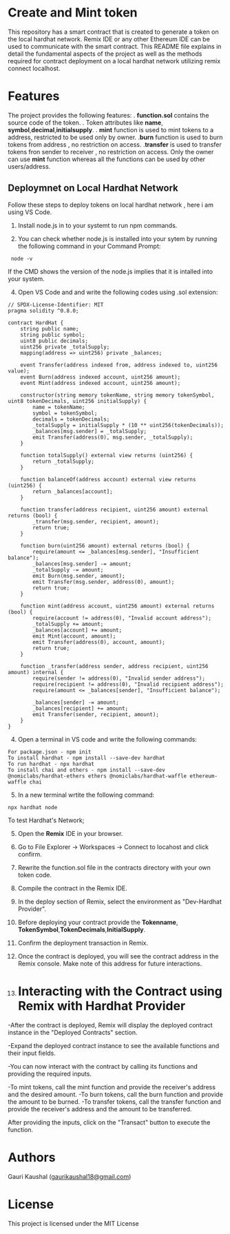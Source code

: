 # Create and Mint token

This repository has a smart contract that is created to generate a token on the local hardhat network. Remix IDE or any other Ethereum IDE can be used to communicate with the smart contract.
This README file explains in detail the fundamental aspects of the project as well as the methods required for contract deployment on a local hardhat network utilizing remix connect localhost.

# Features
The project provides the following features:
. **function.sol** contains the source code of the token.
. Token attributes like **name**, **symbol**,**decimal**,**initialsupply**.
. **mint** function is used to mint tokens to a address, restricted to be used only by owner.
.**burn** function is used to burn tokens from address , no restriction on access.
.**transfer** is used to transfer tokens fron sender to receiver , no restriction on access.
Only the owner can use **mint** function whereas all the functions can be used by other users/address.

## Deploymnet on Local Hardhat Network


Follow these steps to deploy tokens on local hardhat network , here i am using VS Code.

1. Install node.js in to your systemt to run npm commands.
  
2. You can check whether node.js is installed into your sytem by running the following command in your Command Prompt:
```
 node -v
```
If the CMD shows the version of the node.js implies that it is intalled into your system.

4. Open VS Code and and write the following codes using .sol extension:
```
// SPDX-License-Identifier: MIT
pragma solidity ^0.8.0;

contract HardHat {
    string public name;
    string public symbol;
    uint8 public decimals;
    uint256 private _totalSupply;
    mapping(address => uint256) private _balances;
    
    event Transfer(address indexed from, address indexed to, uint256 value);
    event Burn(address indexed account, uint256 amount);
    event Mint(address indexed account, uint256 amount);

    constructor(string memory tokenName, string memory tokenSymbol, uint8 tokenDecimals, uint256 initialSupply) {
        name = tokenName;
        symbol = tokenSymbol;
        decimals = tokenDecimals;
        _totalSupply = initialSupply * (10 ** uint256(tokenDecimals));
        _balances[msg.sender] = _totalSupply;
        emit Transfer(address(0), msg.sender, _totalSupply);
    }

    function totalSupply() external view returns (uint256) {
        return _totalSupply;
    }

    function balanceOf(address account) external view returns (uint256) {
        return _balances[account];
    }

    function transfer(address recipient, uint256 amount) external returns (bool) {
        _transfer(msg.sender, recipient, amount);
        return true;
    }

    function burn(uint256 amount) external returns (bool) {
        require(amount <= _balances[msg.sender], "Insufficient balance");
        _balances[msg.sender] -= amount;
        _totalSupply -= amount;
        emit Burn(msg.sender, amount);
        emit Transfer(msg.sender, address(0), amount);
        return true;
    }

    function mint(address account, uint256 amount) external returns (bool) {
        require(account != address(0), "Invalid account address");
        _totalSupply += amount;
        _balances[account] += amount;
        emit Mint(account, amount);
        emit Transfer(address(0), account, amount);
        return true;
    }

    function _transfer(address sender, address recipient, uint256 amount) internal {
        require(sender != address(0), "Invalid sender address");
        require(recipient != address(0), "Invalid recipient address");
        require(amount <= _balances[sender], "Insufficient balance");

        _balances[sender] -= amount;
        _balances[recipient] += amount;
        emit Transfer(sender, recipient, amount);
    }
}
```
4. Open a terminal in VS code and write the following commands:
```
For package.json - npm init
To install hardhat - npm install --save-dev hardhat
To run hardhat - npx hardhat
To install chai and others - npm install --save-dev @nomiclabs/hardhat-ethers ethers @nomiclabs/hardhat-waffle ethereum-waffle chai
```
5. In a new terminal wrtite the following command:
```
npx hardhat node
```
To test Hardhat's Network;

5. Open the **Remix** IDE in your browser.
6. Go to File Explorer -> Workspaces -> Connect to locahost and click confirm.
7. Rewrite the function.sol file in the contracts directory with your own token code.
8. Compile the contract in the Remix IDE.
9. In the deploy section of Remix, select the environment as "Dev-Hardhat Provider".
10. Before deploying your contract provide the **Tokenname**, **TokenSymbol**,**TokenDecimals**,**InitialSupply**.
11. Confirm the deployment transaction in Remix.
12. Once the contract is deployed, you will see the contract address in the Remix console. Make note of this address for future interactions.

13. # Interacting with the Contract using Remix with Hardhat Provider
 -After the contract is deployed, Remix will display the deployed contract instance in the "Deployed Contracts" section.

-Expand the deployed contract instance to see the available functions and their input fields.

-You can now interact with the contract by calling its functions and providing the required inputs.

-To mint tokens, call the mint function and provide the receiver's address and the desired amount. -To burn tokens, call the burn function and provide the amount to be burned. -To transfer tokens, call the transfer function and provide the receiver's address and the amount to be transferred.

After providing the inputs, click on the "Transact" button to execute the function.

# Authors
Gauri Kaushal (gaurikaushal18@gmail.com)

# License
This project is licensed under the MIT License


